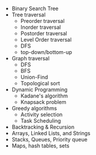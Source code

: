 - Binary Search Tree
- Tree traversal
  - Preorder traversal
  - Inorder traversal
  - Postorder traversal
  - Level Order traversal
  - DFS
  - top-down/bottom-up
- Graph traversal
  - DFS
  - BFS
  - Union-Find
  - Topological sort
- Dynamic Programming
  - Kadane's algorithm
  - Knapsack problem
- Greedy algorithms
  - Activity selection
  - Task Scheduling
- Backtracking & Recursion
- Arrays, Linked Lists, and Strings
- Stacks, Queues, Priority queue
- Maps, hash tables, sets
